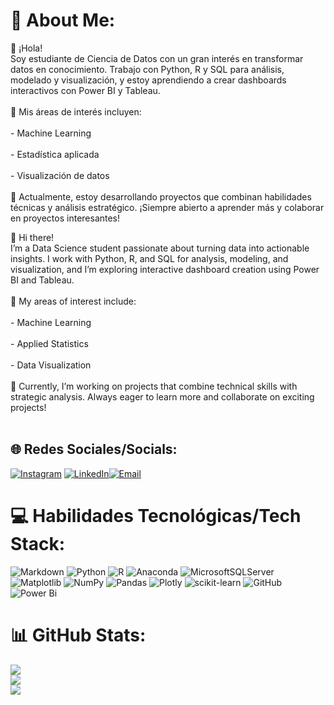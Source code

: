 # 💫 About Me:
👋 ¡Hola!<br>Soy estudiante de Ciencia de Datos con un gran interés en transformar datos en conocimiento. Trabajo con Python, R y SQL para análisis, modelado y visualización, y estoy aprendiendo a crear dashboards interactivos con Power BI y Tableau.<br><br>🎯 Mis áreas de interés incluyen:<br><br>- Machine Learning<br><br>- Estadística aplicada<br><br>- Visualización de datos<br><br>🌱 Actualmente, estoy desarrollando proyectos que combinan habilidades técnicas y análisis estratégico. ¡Siempre abierto a aprender más y colaborar en proyectos interesantes!

👋 Hi there!<br>I’m a Data Science student passionate about turning data into actionable insights. I work with Python, R, and SQL for analysis, modeling, and visualization, and I’m exploring interactive dashboard creation using Power BI and Tableau.<br><br>🎯 My areas of interest include:<br><br>- Machine Learning<br><br>- Applied Statistics<br><br>- Data Visualization<br><br>🌱 Currently, I’m working on projects that combine technical skills with strategic analysis. Always eager to learn more and collaborate on exciting projects!<br><br>

## 🌐 Redes Sociales/Socials:
[![Instagram](https://img.shields.io/badge/Instagram-%23E4405F.svg?logo=Instagram&logoColor=white)](https://instagram.com/gonzariosbarcelo) [![LinkedIn](https://img.shields.io/badge/LinkedIn-%230077B5.svg?logo=linkedin&logoColor=white)](https://www.linkedin.com/in/gonzalo-r%C3%ADos-barcel%C3%B3-91a8662a8/)[![Email](https://img.shields.io/badge/Email-%23D14836.svg?logo=gmail&logoColor=white)](mailto:gonzaloriosbarcelo@gmail.com?subject=Hola%20Gonzalo&body=Escribe%20tu%20mensaje%20aquí)

# 💻 Habilidades Tecnológicas/Tech Stack:
![Markdown](https://img.shields.io/badge/markdown-%23000000.svg?style=for-the-badge&logo=markdown&logoColor=white) ![Python](https://img.shields.io/badge/python-3670A0?style=for-the-badge&logo=python&logoColor=ffdd54) ![R](https://img.shields.io/badge/r-%23276DC3.svg?style=for-the-badge&logo=r&logoColor=white) ![Anaconda](https://img.shields.io/badge/Anaconda-%2344A833.svg?style=for-the-badge&logo=anaconda&logoColor=white) ![MicrosoftSQLServer](https://img.shields.io/badge/Microsoft%20SQL%20Server-CC2927?style=for-the-badge&logo=microsoft%20sql%20server&logoColor=white) ![Matplotlib](https://img.shields.io/badge/Matplotlib-%23ffffff.svg?style=for-the-badge&logo=Matplotlib&logoColor=black) ![NumPy](https://img.shields.io/badge/numpy-%23013243.svg?style=for-the-badge&logo=numpy&logoColor=white) ![Pandas](https://img.shields.io/badge/pandas-%23150458.svg?style=for-the-badge&logo=pandas&logoColor=white) ![Plotly](https://img.shields.io/badge/Plotly-%233F4F75.svg?style=for-the-badge&logo=plotly&logoColor=white) ![scikit-learn](https://img.shields.io/badge/scikit--learn-%23F7931E.svg?style=for-the-badge&logo=scikit-learn&logoColor=white) ![GitHub](https://img.shields.io/badge/github-%23121011.svg?style=for-the-badge&logo=github&logoColor=white) ![Power Bi](https://img.shields.io/badge/power_bi-F2C811?style=for-the-badge&logo=powerbi&logoColor=black)

# 📊 GitHub Stats:
![](https://github-readme-stats.vercel.app/api?username=GRB55&theme=dark&hide_border=false&include_all_commits=false&count_private=false)<br/>
![](https://nirzak-streak-stats.vercel.app/?user=GRB55&theme=dark&hide_border=false)<br/>
![](https://github-readme-stats.vercel.app/api/top-langs/?username=GRB55&theme=dark&hide_border=false&include_all_commits=false&count_private=false&layout=compact)

<!-- Proudly created with GPRM ( https://gprm.itsvg.in ) -->
